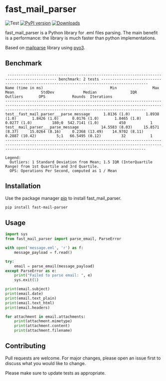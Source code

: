 # fast_mail_parser
![Test](https://github.com/namecheap/fast_mail_parser/workflows/Test/badge.svg)
[![PyPI version](https://badge.fury.io/py/fast-mail-parser.svg)](https://badge.fury.io/py/fast-mail-parser)
[![Downloads](https://pepy.tech/badge/fast-mail-parser)](https://pepy.tech/project/fast-mail-parser)

fast_mail_parser is a Python library for .eml files parsing.
The main benefit is a performance: the library is much faster than python implementations.

Based on [mailparse](https://github.com/staktrace/mailparse) library using [pyo3](https://github.com/PyO3/pyo3).

## Benchmark

```
 -------------------------------------------------------------------------------------------- benchmark: 2 tests -------------------------------------------------------------------------------------------
Name (time in ms)                              Min                Max               Mean            StdDev             Median               IQR            Outliers       OPS            Rounds  Iterations
-----------------------------------------------------------------------------------------------------------------------------------------------------------------------------------------------------------
test__fast_mail_parser___parse_message      1.8136 (1.0)       1.8938 (1.0)       1.8426 (1.0)      0.0176 (1.0)       1.8465 (1.0)      0.0277 (1.0)         180;0  542.7141 (1.0)         450           1
test__mail_parser___parse_message          14.5583 (8.03)     15.8571 (8.37)     15.0264 (8.16)     0.2368 (13.49)    14.9702 (8.11)     0.2887 (10.42)         5;1   66.5495 (0.12)         32           1
-----------------------------------------------------------------------------------------------------------------------------------------------------------------------------------------------------------

Legend:
  Outliers: 1 Standard Deviation from Mean; 1.5 IQR (InterQuartile Range) from 1st Quartile and 3rd Quartile.
  OPS: Operations Per Second, computed as 1 / Mean
```


## Installation

Use the package manager [pip](https://pypi.org/project/fast_mail_parser/) to install fast_mail_parser.

```bash
pip install fast-mail-parser
```

## Usage

```python
import sys
from fast_mail_parser import parse_email, ParseError

with open('message.eml', 'r') as f:
    message_payload = f.read()

try:
    email = parse_email(message_payload)
except ParseError as e:
    print("Failed to parse email: ", e)
    sys.exit(1)

print(email.subject)
print(email.date)
print(email.text_plain)
print(email.text_html)
print(email.headers)

for attachment in email.attachments:
    print(attachment.mimetype)
    print(attachment.content)
    print(attachment.filename)
```

## Contributing
Pull requests are welcome. For major changes, please open an issue first to discuss what you would like to change.

Please make sure to update tests as appropriate.
